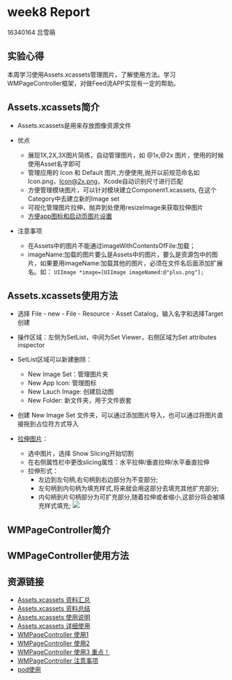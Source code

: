 # week8 Report
16340164 吕雪萌

## 实验心得
本周学习使用Assets.xcassets管理图片，了解使用方法。学习WMPageController框架，对做Feed流APP实现有一定的帮助。

## Assets.xcassets简介

- Assets.xcassets是用来存放图像资源文件
- 优点

  - 展现1X,2X,3X图片简练，自动管理图片，如 @1x,@2x 图片，使用的时候使用Asset名字即可
  - 管理应用的 Icon 和 Default 图片,方便使用,抛开以前规范命名如 Icon.png，Icon@2x.png，Xcode自动识别尺寸进行匹配
  - 方便管理模块图片，可以针对模块建立Component1.xcassets, 在这个Category中去建立新的Image set
  - 可视化管理图片拉伸，抛弃到处使用resizeImage来获取拉伸图片
  - [方便app图标和启动页图片设置](https://www.jianshu.com/p/a5cf847970d1)
  
- 注意事项
  - 在Assets中的图片不能通过imageWithContentsOfFile:加载；
  - imageName:加载的图片要么是Assets中的图片，要么是资源包中的图片，如果要用imageName:加载其他的图片，必须在文件名后面添加扩展名。如：
  ```UIImage *image=[UIImage imageNamed:@"plus.png"];```
  
## Assets.xcassets使用方法
  - 选择 File - new - File - Resource - Asset Catalog，输入名字和选择Target创建
  - 操作区域：左侧为SetList，中间为Set Viewer，右侧区域为Set attributes inspector
  - SetList区域可以新建删除：
    - New Image Set：管理图片夹
    - New App Icon: 管理图标
    - New Lauch Image: 创建启动图
    - New Folder: 新文件夹，用于文件嵌套
  
  - 创建 New Image Set 文件夹，可以通过添加图片导入，也可以通过将图片直接拖到占位符方式导入
  - [拉伸图片](https://www.cnblogs.com/W-Kr/p/5381750.html)：
    - 选中图片，选择 Show Slicing开始切割
    - 在右侧属性栏中更改slicing属性：水平拉伸/垂直拉伸/水平垂直拉伸
    - 拉伸形式：
      - 左边到左句柄,右句柄到右边部分为不变部分;
      - 左句柄到内句柄为填充样式,将来就会用这部分去填充其他扩充部分;
      - 内句柄到片句柄部分为可扩充部分,随着拉伸或者缩小,这部分将会被填充样式填充;
      ![](http://img.blog.csdn.net/20131115003352531?watermark/2/text/aHR0cDovL2Jsb2cuY3Nkbi5uZXQvdTAxMTI0NzQ2OA==/font/5a6L5L2T/fontsize/400/fill/I0JBQkFCMA==/dissolve/70/gravity/Center)
  
## WMPageController简介

## WMPageController使用方法


## 资源链接

- [Assets.xcassets 资料汇总](https://blog.csdn.net/seadogprogrammer/article/details/52170722)
- [Assets.xcassets 资料总结](https://blog.csdn.net/u012371575/article/details/78584996)
- [Assets.xcassets 使用说明](https://www.jianshu.com/p/c35ce599f7da)
- [Assets.xcassets 详细使用](https://www.cnblogs.com/W-Kr/p/5381750.html)
- [WMPageController 使用1](https://juejin.im/post/5a3889bb518825127e745af5)
- [WMPageController 使用2](https://www.jianshu.com/p/e2503fb3241b)
- [WMPageController 使用3 重点！](https://blog.csdn.net/yubo_725/article/details/51159633)
- [WMPageController 注意事项](https://www.jianshu.com/p/c803761b232f)
- [pod使用](https://www.jianshu.com/p/5a74c0842cf2)
